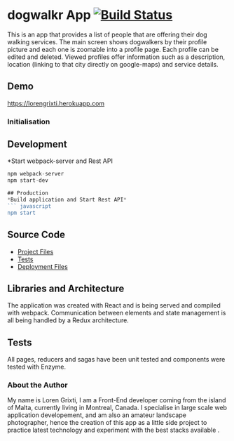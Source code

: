 # dogwalkr App [![Build Status](https://travis-ci.org/LorenGr/dogwalkr.svg?branch=master)](https://travis-ci.org/LorenGr/dogwalkr)

This is an app that provides a list of people that are offering their dog walking services. The main screen shows dogwalkers by their profile picture and each one is zoomable into a profile page. Each profile can be edited and deleted.
Viewed profiles offer information such as a description, location (linking to that city directly on google-maps) and service details.

## Demo
https://lorengrixti.herokuapp.com

### Initialisation

## Development
*Start webpack-server and Rest API
``` javascript
npm webpack-server
npm start-dev

## Production
*Build application and Start Rest API*
``` javascript
npm start
```

## Source Code
- [Project Files](src/)
- [Tests](test/)
- [Deployment Files](public/)

## Libraries and Architecture
The application was created with React and is being served and compiled with webpack.
Communication between elements and state management is all being handled by a Redux architecture.

## Tests
All pages, reducers and sagas have been unit tested and components were tested with Enzyme.

### About the Author
My name is Loren Grixti, I am a Front-End developer coming from the island of Malta, currently living in Montreal, Canada.
I specialise in large scale web application developement, and am also an amateur landscape photographer, hence the creation of this app as a little side project to practice latest technology and experiment with the best stacks available
.
